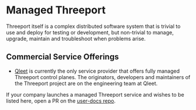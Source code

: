 # Managed Threeport

Threeport itself is a complex distributed software system that is trivial to
use and deploy for testing or development, but non-trivial to manage, upgrade, maintain
and troubleshoot when problems arise.

## Commercial Service Offerings

* [Qleet](https://qleet.io/) is currently the only service provider that offers
  fully managed Threeport control planes.  The originators, developers and
  maintainers of the Threeport project are on the engineering team at Qleet.

If your company launches a managed Threeport service and wishes to be listed
here, open a PR on the [user-docs repo](https://github.com/threeport/user-docs).

